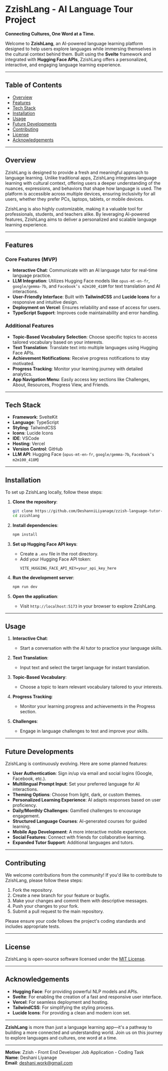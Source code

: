 # ZzishLang - AI Language Tour Project

**Connecting Cultures, One Word at a Time.**

Welcome to **ZzishLang**, an AI-powered language learning platform designed to help users explore languages while immersing themselves in the cultural context behind them. Built using the **Svelte** framework and integrated with **Hugging Face APIs**, ZzishLang offers a personalized, interactive, and engaging language learning experience.

---

## Table of Contents

- [Overview](#overview)
- [Features](#features)
- [Tech Stack](#tech-stack)
- [Installation](#installation)
- [Usage](#usage)
- [Future Developments](#future-developments)
- [Contributing](#contributing)
- [License](#license)
- [Acknowledgements](#acknowledgements)

---

## Overview

ZzishLang is designed to provide a fresh and meaningful approach to language learning. Unlike traditional apps, ZzishLang integrates language learning with cultural context, offering users a deeper understanding of the nuances, expressions, and behaviors that shape how language is used. The platform is accessible across multiple devices, ensuring inclusivity for all users, whether they prefer PCs, laptops, tablets, or mobile devices.

ZzishLang is also highly customizable, making it a valuable tool for professionals, students, and teachers alike. By leveraging AI-powered features, ZzishLang aims to deliver a personalized and scalable language learning experience.

---

## Features

### Core Features (MVP)
- **Interactive Chat**: Communicate with an AI language tutor for real-time language practice.
- **LLM Integration**: Utilizes Hugging Face models like `opus-mt-en-fr`, `google/gemma-7b`, and `Facebook’s m2m100_418M` for text translation and AI interactions.
- **User-Friendly Interface**: Built with **TailwindCSS** and **Lucide Icons** for a responsive and intuitive design.
- **Deployment on Vercel**: Ensures reliability and ease of access for users.
- **TypeScript Support**: Improves code maintainability and error handling.

### Additional Features
- **Topic-Based Vocabulary Selection**: Choose specific topics to access tailored vocabulary based on your interests.
- **Text Translation**: Translate text into multiple languages using Hugging Face APIs.
- **Achievement Notifications**: Receive progress notifications to stay motivated.
- **Progress Tracking**: Monitor your learning journey with detailed analytics.
- **App Navigation Menu**: Easily access key sections like Challenges, About, Resources, Progress View, and Friends.

---

## Tech Stack

- **Framework**: SvelteKit
- **Language**: TypeScript
- **Styling**: TailwindCSS
- **Icons**: Lucide Icons
- **IDE**: VSCode
- **Hosting**: Vercel
- **Version Control**: GitHub
- **LLM API**: Hugging Face (`opus-mt-en-fr`, `google/gemma-7b`, `Facebook’s m2m100_418M`)

---

## Installation

To set up ZzishLang locally, follow these steps:

1. **Clone the repository**:
   ```bash
   git clone https://github.com/DeshanniLiyanage/zzish-language-tutor-app
   cd zzishlang
   ```

2. **Install dependencies**:
   ```bash
   npm install
   ```

3. **Set up Hugging Face API keys**:
   - Create a `.env` file in the root directory.
   - Add your Hugging Face API token:
     ```env
     VITE_HUGGING_FACE_API_KEY=your_api_key_here
     ```

4. **Run the development server**:
   ```bash
   npm run dev
   ```

5. **Open the application**:
   - Visit `http://localhost:5173` in your browser to explore ZzishLang.

---

## Usage

1. **Interactive Chat**:
   - Start a conversation with the AI tutor to practice your language skills.
   
2. **Text Translation**:
   - Input text and select the target language for instant translation.

3. **Topic-Based Vocabulary**:
   - Choose a topic to learn relevant vocabulary tailored to your interests.

4. **Progress Tracking**:
   - Monitor your learning progress and achievements in the Progress section.

5. **Challenges**:
   - Engage in language challenges to test and improve your skills.

---

## Future Developments

ZzishLang is continuously evolving. Here are some planned features:

- **User Authentication**: Sign in/up via email and social logins (Google, Facebook, etc.).
- **Multilingual Prompt Input**: Set your preferred language for AI interactions.
- **Theming Options**: Choose from light, dark, or custom themes.
- **Personalized Learning Experience**: AI adapts responses based on user proficiency.
- **Daily/Monthly Challenges**: Gamified challenges to encourage engagement.
- **Structured Language Courses**: AI-generated courses for guided learning.
- **Mobile App Development**: A more interactive mobile experience.
- **Social Features**: Connect with friends for collaborative learning.
- **Expanded Tutor Support**: Additional languages and tutors.

---

## Contributing

We welcome contributions from the community! If you'd like to contribute to ZzishLang, please follow these steps:

1. Fork the repository.
2. Create a new branch for your feature or bugfix.
3. Make your changes and commit them with descriptive messages.
4. Push your changes to your fork.
5. Submit a pull request to the main repository.

Please ensure your code follows the project's coding standards and includes appropriate tests.

---

## License

ZzishLang is open-source software licensed under the [MIT License](LICENSE).

---

## Acknowledgements

- **Hugging Face**: For providing powerful NLP models and APIs.
- **Svelte**: For enabling the creation of a fast and responsive user interface.
- **Vercel**: For seamless deployment and hosting.
- **TailwindCSS**: For simplifying the styling process.
- **Lucide Icons**: For providing a clean and modern icon set.

---

**ZzishLang** is more than just a language learning app—it's a pathway to building a more connected and understanding world. Join us on this journey to explore languages and cultures, one word at a time.

---

**Motive**: Zzish - Front End Developer Job Application - Coding Task  
**Name**: Deshani Liyanage  
**Email**: deshani.work@gmail.com
